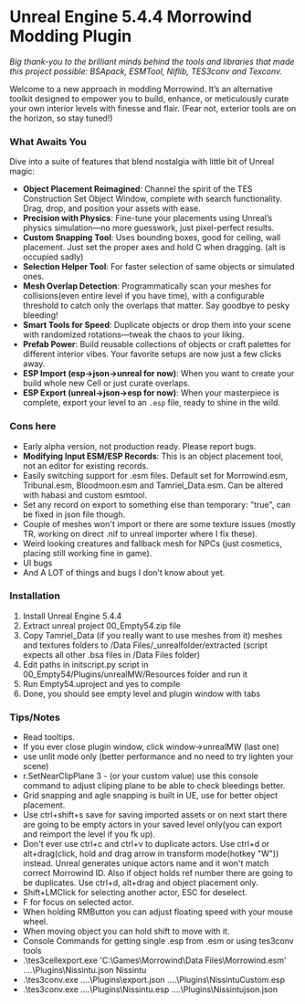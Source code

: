 # Unreal Engine 5.4.4 Morrowind Modding Plugin  
*Big thank-you to the brilliant minds behind the tools and libraries that made this project possible: BSApack, ESMTool, Niflib, TES3conv and Texconv.*

Welcome to a new approach in modding Morrowind. It’s an alternative toolkit designed to empower you to build, enhance, or meticulously curate your own interior levels with finesse and flair. (Fear not, exterior tools are on the horizon, so stay tuned!)

### What Awaits You  
Dive into a suite of features that blend nostalgia with little bit of Unreal magic:  
- **Object Placement Reimagined**: Channel the spirit of the TES Construction Set Object Window, complete with search functionality. Drag, drop, and position your assets with ease.  
- **Precision with Physics**: Fine-tune your placements using Unreal’s physics simulation—no more guesswork, just pixel-perfect results.  
- **Custom Snapping Tool**: Uses bounding boxes, good for ceiling, wall placement. Just set the proper axes and hold C when dragging. (alt is occupied sadly) 
- **Selection Helper Tool**: For faster selection of same objects or simulated ones.  
- **Mesh Overlap Detection**: Programmatically scan your meshes for collisions(even entire level if you have time), with a configurable threshold to catch only the overlaps that matter. Say goodbye to pesky bleeding!  
- **Smart Tools for Speed**: Duplicate objects or drop them into your scene with randomized rotations—tweak the chaos to your liking.  
- **Prefab Power**: Build reusable collections of objects or craft palettes for different interior vibes. Your favorite setups are now just a few clicks away.  
- **ESP Import (esp->json->unreal for now)**: When you want to create your build whole new Cell or just curate overlaps.  
- **ESP Export (unreal->json->esp for now)**: When your masterpiece is complete, export your level to an `.esp` file, ready to shine in the wild.

### Cons here
- Early alpha version, not production ready. Please report bugs. 
- **Modifying Input ESM/ESP Records**: This is an object placement tool, not an editor for existing records.  
- Easily switching support for .esm files. Default set for Morrowind.esm, Tribunal.esm, Bloodmoon.esm and Tamriel_Data.esm. Can be altered with habasi and custom esmtool.
- Set any record on export to something else than temporary: "true", can be fixed in json file though.
- Couple of meshes won't import or there are some texture issues (mostly TR, working on direct .nif to unreal importer where I fix these).
- Weird looking creatures and fallback mesh for NPCs (just cosmetics, placing still working fine in game).
- UI bugs
- And A LOT of things and bugs I don't know about yet. 

### Installation
1. Install Unreal Engine 5.4.4
2. Extract unreal project 00_Empty54.zip file
3. Copy Tamriel_Data (if you really want to use meshes from it) meshes and textures folders to /Data Files/_unrealfolder/extracted (script expects all other .bsa files in /Data Files folder)
4. Edit paths in initscript.py script in 00_Empty54/Plugins/unrealMW/Resources folder and run it
5. Run Empty54.uproject and yes to compile
6. Done, you should see empty level and plugin window with tabs

### Tips/Notes
- Read tooltips.
- If you ever close plugin window, click window->unrealMW (last one)
- use unlit mode only (better performance and no need to try lighten your scene)
- r.SetNearClipPlane 3 - (or your custom value) use this console command to adjust cliping plane to be able to check bleedings better.
- Grid snapping and agle snapping is built in UE, use for better object placement.
- Use ctrl+shift+s save for saving imported assets or on next start there are going to be empty actors in your saved level only(you can export and reimport the level if you fk up).
- Don't ever use ctrl+c and ctrl+v to duplicate actors. Use ctrl+d or alt+drag(click, hold and drag arrow in transform mode(hotkey "W")) instead. Unreal generates unique actors name and it won't match correct Morrowind ID. Also if object holds ref number there are going to be duplicates. Use ctrl+d, alt+drag and object placement only.
- Shift+LMClick for selecting another actor, ESC for deselect.
- F for focus on selected actor.
- When holding RMButton you can adjust floating speed with your mouse wheel.
- When moving object you can hold shift to move with it.
- Console Commands for getting single .esp from .esm or using tes3conv tools
- .\tes3cellexport.exe 'C:\Games\Morrowind\Data Files\Morrowind.esm' ..\..\Plugins\Nissintu.json Nissintu
- .\tes3conv.exe ..\..\Plugins\export.json ..\..\Plugins\NissintuCustom.esp
- .\tes3conv.exe ..\..\Plugins\Nissintu.esp ..\..\Plugins\Nissintujson.json
